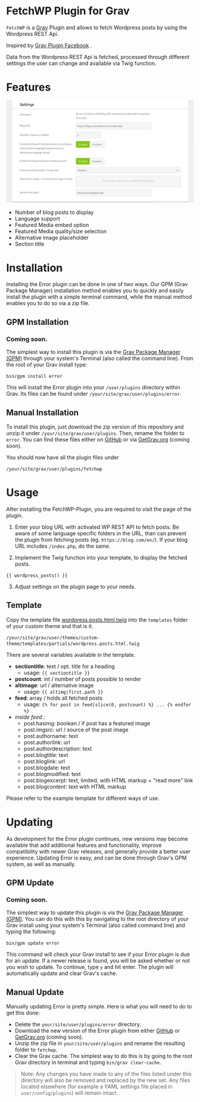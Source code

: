 # FetchWP Plugin for Grav

`FetchWP` is a [Grav](http://github.com/getgrav/grav) Plugin and allows to fetch Wordpress posts by using the Wordpress REST Api.

Inspired by [Grav Plugin Facebook](https://github.com/mikahanninen/grav-plugin-facebook) .

Data from the Wordpress REST Api is fetched, processed through different settings the user can change and available via Twig function.

# Features

![screenshot settings FetchWP](assets/screenshot.JPG)

- Number of blog posts to display
- Language support
- Featured Media embed option
- Featured Media quality/size selection
- Alternative image placeholder
- Section title

# Installation

Installing the Error plugin can be done in one of two ways. Our GPM (Grav Package Manager) installation method enables you to quickly and easily install the plugin with a simple terminal command, while the manual method enables you to do so via a zip file.

## GPM Installation

### Coming soon.

The simplest way to install this plugin is via the [Grav Package Manager (GPM)](http://learn.getgrav.org/advanced/grav-gpm) through your system's Terminal (also called the command line).  From the root of your Grav install type:

    bin/gpm install error

This will install the Error plugin into your `/user/plugins` directory within Grav. Its files can be found under `/your/site/grav/user/plugins/error`.

## Manual Installation

To install this plugin, just download the zip version of this repository and unzip it under `/your/site/grav/user/plugins`. Then, rename the folder to `error`. You can find these files either on [GitHub](https://github.com/cpannwitz/grav-plugin-fetchwp) or via [GetGrav.org](http://getgrav.org/downloads/plugins) (coming soon).

You should now have all the plugin files under

    /your/site/grav/user/plugins/fetchwp

# Usage

After installing the FetchWP-Plugin, you are required to visit the page of the plugin.

1) Enter your blog URL with activated WP REST API to fetch posts. Be aware of some language specific folders in the URL, than can prevent the plugin from fetching posts (eg. `https://blog.com/en/`). If your blog URL includes `/index.php`, do the same.

2) Implement the Twig function into your template, to display the fetched posts.
```
{{ wordpress_posts() }}
```

3) Adjust settings on the plugin page to your needs.

## Template

Copy the template file [wordpress.posts.html.twig](templates/partials/wordpress.posts.html.twig) into the `templates` folder of your custom theme and that is it.

```
/your/site/grav/user/themes/custom-theme/templates/partials/wordpress.posts.html.twig
```

There are several variables available in the template.

- **sectiontitle**: text / opt. title for a heading
    - usage: `{{ sectiontitle }}`
- **postcount**: int / number of posts possible to render
- **altimage**: url / alternative image
    - usage: `{{ altimg|first.path }}`
- **feed**: array / holds all fetched posts
    - usage: ```{% for post in feed|slice(0, postcount) %}
    ...
    {% endfor %}```
- *inside feed :*
    - post.hasimg: boolean / if post has a featured image
    - post.imgsrc: url / source of the post image
    - post.authorname: text
    - post.authorlink: url
    - post.authordescription: text
    - post.blogtitle: text
    - post.bloglink: url
    - post.blogdate: text
    - post.blogmodified: text
    - post.blogexcerpt: text, limited, with HTML markup + "read more" link
    - post.blogcontent: text with HTML markup

Please refer to the example template for different ways of use.

# Updating


As development for the Error plugin continues, new versions may become available that add additional features and functionality, improve compatibility with newer Grav releases, and generally provide a better user experience. Updating Error is easy, and can be done through Grav's GPM system, as well as manually.

## GPM Update
### Coming soon.

The simplest way to update this plugin is via the [Grav Package Manager (GPM)](http://learn.getgrav.org/advanced/grav-gpm). You can do this with this by navigating to the root directory of your Grav install using your system's Terminal (also called command line) and typing the following:

    bin/gpm update error

This command will check your Grav install to see if your Error plugin is due for an update. If a newer release is found, you will be asked whether or not you wish to update. To continue, type `y` and hit enter. The plugin will automatically update and clear Grav's cache.

## Manual Update

Manually updating Error is pretty simple. Here is what you will need to do to get this done:

* Delete the `your/site/user/plugins/error` directory.
* Download the new version of the Error plugin from either [GitHub](https://github.com/cpannwitz/grav-plugin-fetchwp) or [GetGrav.org](http://getgrav.org/downloads/plugins#extras) (coming soon).
* Unzip the zip file in `your/site/user/plugins` and rename the resulting folder to `fetchwp`.
* Clear the Grav cache. The simplest way to do this is by going to the root Grav directory in terminal and typing `bin/grav clear-cache`.

> Note: Any changes you have made to any of the files listed under this directory will also be removed and replaced by the new set. Any files located elsewhere (for example a YAML settings file placed in `user/config/plugins`) will remain intact.
